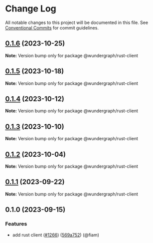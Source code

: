 # Change Log

All notable changes to this project will be documented in this file.
See [Conventional Commits](https://conventionalcommits.org) for commit guidelines.

## [0.1.6](https://github.com/wundergraph/wundergraph/compare/@wundergraph/rust-client@0.1.5...@wundergraph/rust-client@0.1.6) (2023-10-25)

**Note:** Version bump only for package @wundergraph/rust-client

## [0.1.5](https://github.com/wundergraph/wundergraph/compare/@wundergraph/rust-client@0.1.4...@wundergraph/rust-client@0.1.5) (2023-10-18)

**Note:** Version bump only for package @wundergraph/rust-client

## [0.1.4](https://github.com/wundergraph/wundergraph/compare/@wundergraph/rust-client@0.1.3...@wundergraph/rust-client@0.1.4) (2023-10-12)

**Note:** Version bump only for package @wundergraph/rust-client

## [0.1.3](https://github.com/wundergraph/wundergraph/compare/@wundergraph/rust-client@0.1.2...@wundergraph/rust-client@0.1.3) (2023-10-10)

**Note:** Version bump only for package @wundergraph/rust-client

## [0.1.2](https://github.com/wundergraph/wundergraph/compare/@wundergraph/rust-client@0.1.1...@wundergraph/rust-client@0.1.2) (2023-10-04)

**Note:** Version bump only for package @wundergraph/rust-client

## [0.1.1](https://github.com/wundergraph/wundergraph/compare/@wundergraph/rust-client@0.1.0...@wundergraph/rust-client@0.1.1) (2023-09-22)

**Note:** Version bump only for package @wundergraph/rust-client

## 0.1.0 (2023-09-15)

### Features

* add rust client ([#1266](https://github.com/wundergraph/wundergraph/issues/1266)) ([569a752](https://github.com/wundergraph/wundergraph/commit/569a7528fd68213e1b87feafa0d3e5ba40acb982)) (@fiam)

